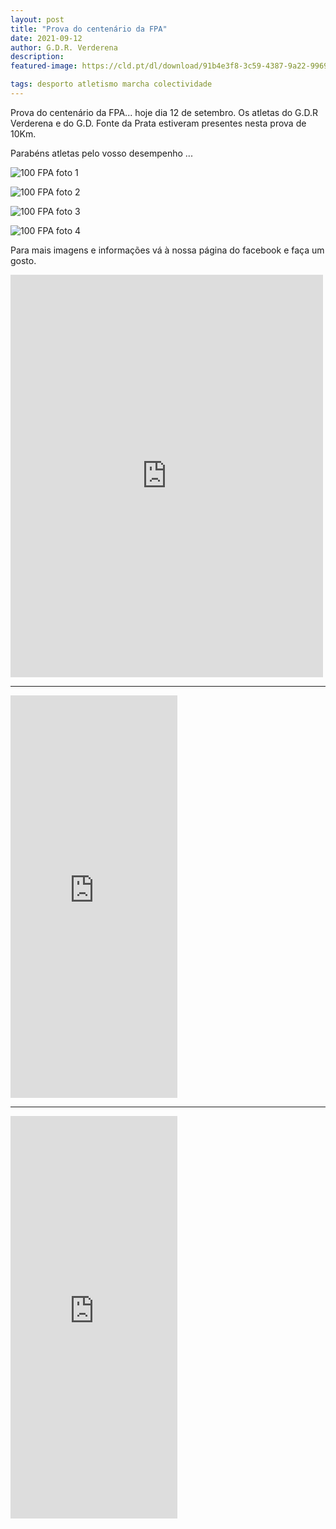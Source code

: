 ```yaml
---
layout: post
title: "Prova do centenário da FPA"
date: 2021-09-12
author: G.D.R. Verderena
description: 
featured-image: https://cld.pt/dl/download/91b4e3f8-3c59-4387-9a22-996916e49732/241855000_4712275568805069_890751065062251762_n.jpg?download=true 

tags: desporto atletismo marcha colectividade
---
```


Prova do centenário da FPA... hoje dia 12 de setembro. Os atletas do G.D.R Verderena e do G.D. Fonte da Prata estiveram presentes nesta prova de 10Km.

Parabéns atletas pelo vosso desempenho ...

![100 FPA foto 1](https://cld.pt/dl/download/65fdd1e6-86dc-4bda-961d-05bbf9673dde/241857782_4712282822137677_2777826043160198874_n.jpg?download=true)

![100 FPA foto 2](https://cld.pt/dl/download/5afebb8a-faf7-48ae-920e-bc3217468d7d/241949592_4712283458804280_8158916752402831538_n.jpg?download=true)

![100 FPA foto 3](https://cld.pt/dl/download/3e15cb80-a96c-42d5-8151-09f49f9f6c61/241825740_4712278032138156_8487188466500983481_n.jpg?download=true)

![100 FPA foto 4](https://cld.pt/dl/download/60ed5097-bf78-4fd7-94d0-50c24128bd5e/241828006_4712276228805003_7986089052753961173_n.jpg?download=true)

Para mais imagens e informações vá à nossa página do facebook e faça um gosto.

<iframe src="https://www.facebook.com/plugins/post.php?href=https%3A%2F%2Fwww.facebook.com%2Fpermalink.php%3Fstory_fbid%3D4712284875470805%26id%3D356445604388109&show_text=true&width=500" width="500" height="644" style="border:none;overflow:hidden" scrolling="no" frameborder="0" allowfullscreen="true" allow="autoplay; clipboard-write; encrypted-media; picture-in-picture; web-share"></iframe>

---

<iframe src="https://www.facebook.com/plugins/video.php?height=476&href=https%3A%2F%2Fwww.facebook.com%2F356445604388109%2Fvideos%2F4439147319457613%2F&show_text=false&width=267&t=0" width="267" height="644" style="border:none;overflow:hidden" scrolling="no" frameborder="0" allowfullscreen="true" allow="autoplay; clipboard-write; encrypted-media; picture-in-picture; web-share" allowFullScreen="true"></iframe>

---

<iframe src="https://www.facebook.com/plugins/video.php?height=476&href=https%3A%2F%2Fwww.facebook.com%2F356445604388109%2Fvideos%2F249840153562900%2F&show_text=false&width=267&t=0" width="267" height="644" style="border:none;overflow:hidden" scrolling="no" frameborder="0" allowfullscreen="true" allow="autoplay; clipboard-write; encrypted-media; picture-in-picture; web-share" allowFullScreen="true"></iframe>
